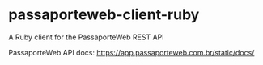 passaporteweb-client-ruby
=========================

A Ruby client for the PassaporteWeb REST API

PassaporteWeb API docs: https://app.passaporteweb.com.br/static/docs/
